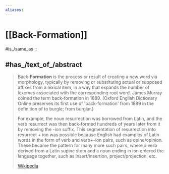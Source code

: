 ```yaml
---
aliases:
---
```


# [[Back-Formation]] 

#is_/same_as :: 

## #has_/text_of_/abstract 

> Back-**Formation** is the process or result of creating a new word via morphology, 
> typically by removing or substituting actual or supposed affixes from a lexical item, 
> in a way that expands the number of lexemes associated with the corresponding root word. 
> James Murray coined the term back-formation in 1889. (Oxford English Dictionary Online preserves its first use of 'back-formation' from 1889 in the definition of to burgle; from burglar.)
>
> For example, the noun resurrection was borrowed from Latin, and the verb resurrect was then back-formed hundreds of years later from it by removing the -ion suffix. This segmentation of resurrection into resurrect + ion was possible because English had examples of Latin words in the form of verb and verb+-ion pairs, such as opine/opinion. These became the pattern for many more such pairs, where a verb derived from a Latin supine stem and a noun ending in ion entered the language together, such as insert/insertion, project/projection, etc.
>
> [Wikipedia](https://en.wikipedia.org/wiki/Back-formation) 

